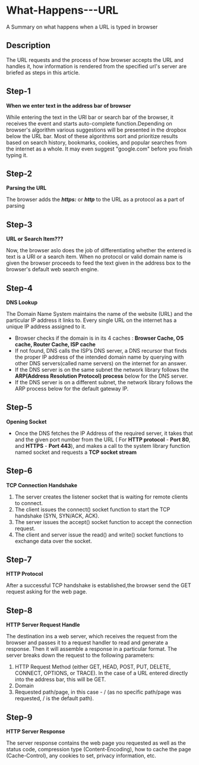 # What-Happens---URL
A Summary on what happens when a URL is typed in browser
## Description
The URL requests and the process of how browser accepts the URL and handles it, how information is rendered from the specified url's server are briefed as steps in this article.
## Step-1
**When we enter text in the address bar of browser**

While entering the text in the URl bar or search bar of the browser, it receives the event and starts auto-complete function.Depending on browser's algorithm various suggestions will be presented in the dropbox below the URL bar. Most of these algorithms sort and prioritize results based on search history, bookmarks, cookies, and popular searches from the internet as a whole. It may even suggest "google.com" before you finish typing it.
## Step-2
**Parsing the URL**

The browser adds the **_https:_** or **_http_** to the URL as a protocol as a part of parsing
## Step-3 
**URL or Search Item???**

Now, the browser aslo does the job of differentiating whether the entered is text is a URl or a search item. When no protocol or valid domain name is given the browser proceeds to feed the text given in the address box to the browser's default web search engine.
## Step-4
**DNS Lookup**

The Domain Name System maintains the name of the website (URL) and the particular IP address it links to. Every single URL on the internet has a unique IP address assigned to it.
- Browser checks if the domain is in its 4 caches : **Browser Cache, OS cache, Router Cache,  ISP cache**
- If not found, DNS calls the ISP’s DNS server, a DNS recursor that finds the proper IP address of the intended domain name by querying with other DNS servers(called name servers) on the internet for an answer.
- If the DNS server is on the same subnet the network library follows the **ARP(Address Resolution Protocol) process** below for the DNS server.
- If the DNS server is on a different subnet, the network library follows the ARP process below for the default gateway IP.
## Step-5
**Opening Socket**
- Once the DNS fetches the IP Address of the required server, it takes that and the given port number from the URL ( For **HTTP protocol** - **Port 80**, and **HTTPS** - **Port 443**), and makes a call to the system library function named socket and requests a **TCP socket stream**
## Step-6
**TCP Connection Handshake**
1. The server creates the listener socket that is waiting for remote clients to connect.
2. The client issues the connect() socket function to start the TCP handshake (SYN, SYN/ACK, ACK). 
3. The server issues the accept() socket function to accept the connection request.
4. The client and server issue the read() and write() socket functions to exchange data over the socket.
## Step-7
**HTTP Protocol**

After a successful TCP handshake is established,the browser send the GET request asking for the web page.

## Step-8
**HTTP Server Request Handle**

The destination ins a web server, which receives the request from the browser and passes it to a request handler to read and generate a response. Then it will assemble a response in a particular format.
The server breaks down the request to the following parameters:
1. HTTP Request Method (either GET, HEAD, POST, PUT, DELETE, CONNECT, OPTIONS, or TRACE). In the case of a URL entered directly into the address bar, this will be GET.
2. Domain
3. Requested path/page, in this case - / (as no specific path/page was requested, / is the default path).

## Step-9
**HTTP Server Response**

The server response contains the web page you requested as well as the status code, compression type (Content-Encoding), how to cache the page (Cache-Control), any cookies to set, privacy information, etc.
